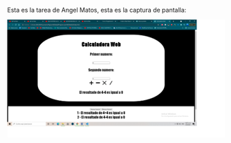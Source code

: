 Esta es la tarea de Angel Matos, esta es la captura de pantalla:

![Mi captura de pantalla](Captura.png)